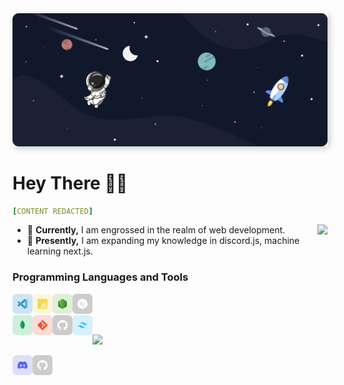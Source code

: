 <img src="https://raw.githubusercontent.com/amitkumarhq/AmitKumarHQ/master/src/Banner%20Ultrawide.png" style="box-shadow: 3px 3px 10px #00000035">
<br/>

# Hey There 👋🏻
```yaml
[CONTENT REDACTED]
```
<img align="right" src="https://lanyard-profile-readme.vercel.app/api/832663333529845772?bg=00000000" />

- 🔭 **Currently,** I am engrossed in the realm of web development.
- 🌱 **Presently,** I am expanding my knowledge in discord.js, machine learning next.js.

### Programming Languages and Tools
<a href="https://code.visualstudio.com/" target="_blank"><img class="icon" align="left" alt="Visual Studio Code" width="32px" src="vscode.svg" /></a>
<a href="https://developer.mozilla.org/en-US/docs/Web/JavaScript" target="_blank"><img class="icon" align="left" alt="JavaScript" width="32px" src="javascript.svg" /></a>
<a href="https://nodejs.org/" target="_blank"><img class="icon" align="left" alt="Node.js" width="32px" src="nodejs.svg" /></a>
<a href="https://nextjs.org/" target="_blank"><img class="icon" align="left" alt="Next.js" width="32px" src="nextjs.svg" /></a>
<br/><br/>
<a href="https://www.mongodb.com/" target="_blank"><img class="icon" align="left" alt="MongoDB" width="32px" src="mongodb.svg" /></a>
<a href="https://git-scm.com/" target="_blank"><img class="icon" align="left" alt="Git" width="32px" src="git.svg"/></a>
<a href="https://github.com/" target="_blank"><img class="icon" align="left" alt="GitHub" width="32px" src="github.svg" /></a>
<a href="https://tailwindcss.com/" target="_blank"><img class="icon" align="left" alt="Tailwind CSS" width="32px" src="tailwindcss.svg" /></a>
<br/>

<img src="https://github-readme-stats.vercel.app/api?username=criticalswateam1&show_icons=true&theme=dark#gh-dark-mode-only">

[<img align="left" alt="Critical_DevX | Discord" width="32px" src="discord.svg" />][discord]
[<img align="left" alt="Caeden Rajoo | Discord" width="32px" src="github.svg" />][github]

<!-- Links -->

[discord]: https://discordapp.com/users/832663333529845772
[github]: https://github.com/criticalswateam1
